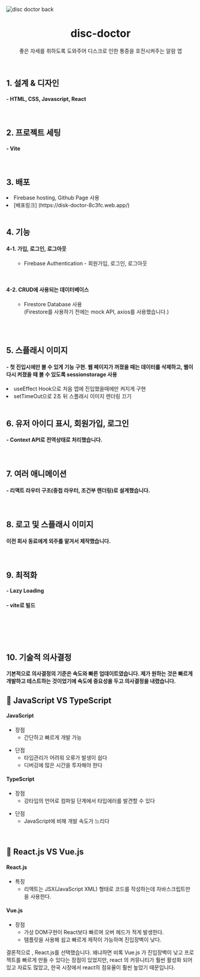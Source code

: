 ![disc doctor back](https://github.com/AronLee5263/disc-doctor/assets/117638456/144b235a-3328-422d-b0b2-2d2653d7b711)

  <!-- <img src="https://user-images.githubusercontent.com/117638456/253851018-d8aa8a49-3824-46c9-a2fa-05d1a460e52c.png" width="200" height="400"/> -->

   

   <div align="center">    <h1> disc-doctor </h1>   </div>



 <div align="center">    <p>  좋은 자세를 취하도록 도와주어 디스크로 인한 통증을 호전시켜주는 알람 앱 </p>   </div>


<br/>

<h2> 1. 설계 & 디자인  </h2>
<h4> - HTML, CSS, Javascript, React </h4>

<br/>


<h2> 2. 프로젝트 세팅  </h2> 
<h4> - Vite </h4> 
<br/>




<h2> 3. 배포  </h2>
   
   <li> 
       Firebase hosting, Github Page 사용 <br/>     
  </li> 
     <li> [배포링크] (https://disk-doctor-8c3fc.web.app/) </li>

<br/>


<h2> 4. 기능  </h2> 
<h4> 4-1. 가입, 로그인, 로그아웃  </h4> 
<ul> 
   <ul> 
      <li> Firebase Authentication - 회원가입, 로그인, 로그아웃</li>
   </ul>   
</ul>
   
<br/>

<h4> 4-2. CRUD에 사용되는 데이터베이스  </h4>    
   <ul> 
   <ul> 
      <li> Firestore Database 사용 <br/>
      (Firestore를 사용하기 전에는 mock API, axios를 사용했습니다.) 
      </li>
   </ul>   
</ul>

<br/>




<br/>
      

      
<h2> 5. 스플래시 이미지  </h2> 
<h4> -  첫 진입시에만 볼 수 있게 기능 구현.  웹 페이지가 꺼졌을 때는 데이터를 삭제하고, 웹이 다시 켜졌을 때 볼 수 있도록 sessionstorage 사용 </h4> 

<li> useEffect Hook으로 처음 앱에 진입했을때에만 켜지게 구현</li>
<li>  setTimeOut으로 2초 뒤 스플래시 이미지 렌더링 끄기</li>
<br/>


<h2> 6. 유저 아이디 표시, 회원가입, 로그인  </h2> 
<h4> - Context API로 전역상태로 처리했습니다. </h4> 
<br/>

<h2> 7. 여러 애니메이션  </h2> 
<h4>  - 리액트 라우터 구조(중첩 라우터, 조건부 렌더링)로 설계했습니다. </h4> 
<br/>

<h2> 8. 로고 및 스플래시 이미지  </h2> 
<h4>  이전 회사 동료에게 외주를 맡겨서 제작했습니다. </h4> 
<br/>


<h2> 9. 최적화  </h2> 
<h4>   - Lazy Loading </h4> 
<h4>   - vite로 빌드  </h4> 
<br/>




<br/><br/>

  <h2> 10. 기술적 의사결정  </h2> 

  <h4> 기본적으로 의사결정의 기준은 속도와 빠른 업데이트였습니다. 제가 원하는 것은 빠르게 개발하고 테스트하는 것이었기에 속도에 중요성을 두고 의사결정을 내렸습니다.  </h4> 

<h2>  📝 JavaScript  VS TypeScript </h2> 

 <h4>  JavaScript </h4> 
<ul>
   <li> 장점
   <ul>  
     <li> 간단하고 빠르게 개발 가능</li>
   </ul>  
</li>
</ul>  

<ul>
   <li> 단점
   <ul>  
     <li> 타입관리가 어려워 오류가 발생이 쉽다</li>
     <li> 디버깅에 많은 시간을 투자해야 한다</li>
   </ul>  
</li>
</ul>  

 <h4>  TypeScript </h4> 
<ul>
   <li> 장점
   <ul>  
     <li> 강타입의 언어로 컴파일 단계에서 타입에러를 발견할 수 있다</li>
   </ul>  
</li>
</ul>  

<ul>
   <li> 단점
   <ul>  
     <li> JavaScript에 비해 개발 속도가 느리다</li>     
   </ul>  
</li>
</ul>  

<br/>

 <h2>  📝 React.js  VS Vue.js </h2> 
 
 <h4>  React.js   </h4> 
<ul>
   <li> 특징
   <ul>  
     <li> 리액트는 JSX(JavaScript XML) 형태로 코드를 작성하는데 자바스크립트만을 사용한다.</li>
   </ul>  
</li>
</ul>  


 <h4>  Vue.js </h4> 
<ul>
   <li> 장점
   <ul>  
     <li> 가상 DOM구현이 React보다 빠르며 오버 헤드가 적게 발생한다.</li>
      <li> 템플릿을 사용해 쉽고 빠르게 제작이 가능하며 진입장벽이 낮다.</li>
   </ul>  
</li>
</ul>  


결론적으로 , React.js를 선택했습니다. 왜냐하면 비록 Vue.js 가 진입장벽이 낮고 프로젝트를 빠르게 만들 수 있다는 장점이 있었지만, react 의 커뮤니티가 훨씬 활성화 되어있고 자료도 많았고, 한국 시장에서 react의 점유율이 훨씬 높았기 때문입니다.





<br>
 <!-- 1. node.js
 2. npm create vite 
 3. npm i react-router-dom 
 4. npm install react-icons -->

